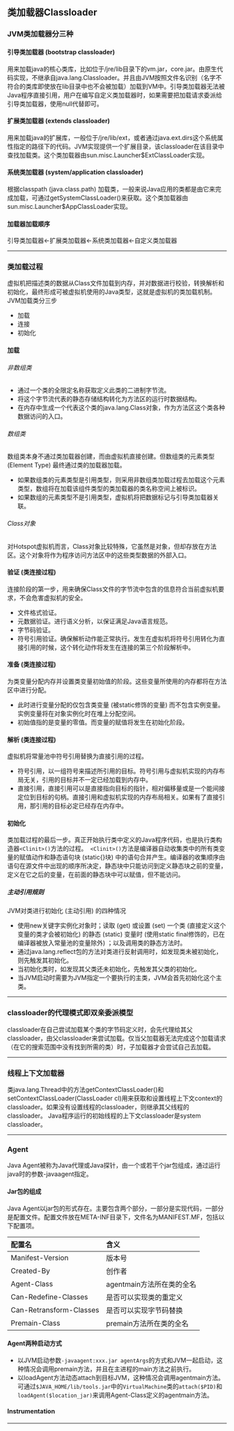 ## 类加载器Classloader

### JVM类加载器分三种
#### 引导类加载器 (bootstrap classloader)
用来加载java的核心类库，比如位于/jre/lib目录下的vm.jar，core.jar。由原生代码实现，不继承自java.lang.Classloader。并且由JVM按照文件名识别（名字不符合的类库即使放在lib目录中也不会被加载）加载到VM中。引导类加载器无法被Java程序直接引用，用户在编写自定义类加载器时，如果需要把加载请求委派给引导类加载器，使用null代替即可。
#### 扩展类加载器 (extends classloader)
用来加载java的扩展库，一般位于/jre/lib/ext，或者通过java.ext.dirs这个系统属性指定的路径下的代码。JVM实现提供一个扩展目录，该classloader在该目录中查找加载类。这个类加载器由sun.misc.Launcher$ExtClassLoader实现。
#### 系统类加载器 (system/application classloader)
根据classpath  (java.class.path) 加载类，一般来说Java应用的类都是由它来完成加载，可通过getSystemClassLoader()来获取。这个类加载器由sun.misc.Launcher$AppClassLoader实现。
#### 加载器加载顺序
引导类加载器<-扩展类加载器<-系统类加载器<-自定义类加载器

***

### 类加载过程
虚拟机把描述类的数据从Class文件加载到内存，并对数据进行校验，转换解析和初始化，最终形成可被虚拟机使用的Java类型，这就是虚拟机的类加载机制。
JVM加载类分三步
* 加载
* 连接
* 初始化

#### 加载
###### 非数组类
* 通过一个类的全限定名称获取定义此类的二进制字节流。
* 将这个字节流代表的静态存储结构转化为方法区的运行时数据结构。
* 在内存中生成一个代表这个类的java.lang.Class对象，作为方法区这个类各种数据访问的入口。

###### 数组类
数组类本身不通过类加载器创建，而由虚拟机直接创建。但数组类的元素类型 (Element Type) 最终通过类的加载器加载。
* 如果数组类的元素类型是引用类型，则采用非数组类加载过程去加载这个元素类型，数组将在加载该组件类型的类加载器的类名称空间上被标识。
* 如果数组的元素类型不是引用类型，虚拟机将把数据标记与引导类加载器关联。

###### Class对象
对Hotspot虚拟机而言，Class对象比较特殊，它虽然是对象，但却存放在方法区。这个对象将作为程序访问方法区中的这些类型数据的外部入口。

#### 验证 (类连接过程)
连接阶段的第一步，用来确保Class文件的字节流中包含的信息符合当前虚拟机要求，不会危害虚拟机的安全。
* 文件格式验证。
* 元数据验证。进行语义分析，以保证满足Java语言规范。
* 字节码验证。
* 符号引用验证。确保解析动作能正常执行。发生在虚拟机将符号引用转化为直接引用的时候，这个转化动作将发生在连接的第三个阶段解析中。

#### 准备 (类连接过程)
为类变量分配内存并设置类变量初始值的阶段。这些变量所使用的内存都将在方法区中进行分配。
* 此时进行变量分配的仅包含类变量 (被static修饰的变量) 而不包含实例变量。实例变量将在对象实例化时在堆上分配空间。
* 初始值指的是变量的零值。而变量的赋值将发生在初始化阶段。

#### 解析 (类连接过程)
虚拟机将常量池中符号引用替换为直接引用的过程。
* 符号引用，以一组符号来描述所引用的目标。符号引用与虚拟机实现的内存布局无关，引用的目标并不一定已经加载到内存中。
* 直接引用，直接引用可以是直接指向目标的指针，相对偏移量或是一个能间接定位到目标的句柄。直接引用和虚拟机实现的内存布局相关。如果有了直接引用，那引用的目标必定已经存在内存中。

#### 初始化
类加载过程的最后一步。真正开始执行类中定义的Java程序代码，也是执行类构造器```<Clinit>()```方法的过程。``` <Clinit>()```方法是编译器自动收集类中的所有类变量的赋值动作和静态语句块 (static{}块) 中的语句合并产生。编译器的收集顺序由语句在源文件中出现的顺序所决定，静态块中只能访问到定义静态块之前的变量，定义在它之后的变量，在前面的静态块中可以赋值，但不能访问。
##### 主动引用规则
JVM对类进行初始化 (主动引用) 的四种情况
* 使用new关键字实例化对象时；读取 (get) 或设置 (set) 一个类 (直接定义这个变量的类才会被初始化) 的静态 (static) 变量时 (使用static final修饰的，已在编译器被放入常量池的变量除外) ；以及调用类的静态方法时。
* 通过java.lang.reflect包的方法对类进行反射调用时，如发现类未被初始化，则先触发其初始化。
* 当初始化类时，如发现其父类还未初始化，先触发其父类的初始化。
* 当JVM启动时需要为JVM指定一个要执行的主类，JVM会首先初始化这个主类。

***

### classloader的代理模式即双亲委派模型
classloader在自己尝试加载某个类的字节码定义时，会先代理给其父classloader，由父classloader来尝试加载。仅当父加载器无法完成这个加载请求（在它的搜索范围中没有找到所需的类）时，子加载器才会尝试自己去加载。

***

### 线程上下文加载器
类java.lang.Thread中的方法getContextClassLoader()和setContextClassLoader(ClassLoader cl)用来获取和设置线程上下文context的classloader。如果没有设置线程的classloader，则继承其父线程的classloader。
Java程序运行的初始线程的上下文classloader是system classloader。

***

### Agent
Java Agent被称为Java代理或Java探针，由一个或若干个jar包组成，通过运行java时的参数-javaagent指定。

#### Jar包的组成
Java Agent以jar包的形式存在。主要包含两个部分，一部分是实现代码，一部分是配置文件。配置文件放在META-INF目录下，文件名为MANIFEST.MF，包括以下配置项。

配置名|含义
:--|:--
Manifest-Version|版本号
Created-By|创作者
Agent-Class|agentmain方法所在类的全名
Can-Redefine-Classes|是否可以实现类的重定义
Can-Retransform-Classes|是否可以实现字节码替换
Premain-Class|premain方法所在类的全名

#### Agent两种启动方式
* 以JVM启动参数`-javaagent:xxx.jar agentArgs`的方式和JVM一起启动，这种情况会调用premain方法，并且在主进程的main方法之前执行。
* 以loadAgent方法动态attach到目标JVM，这种情况会调用agentmain方法。可通过`$JAVA_HOME/lib/tools.jar`中的`VirtualMachine`类的`attach($PID)`和`loadAgent($location_jar)`来调用Agent-Class定义的agentmain方法。

#### Instrumentation

***
